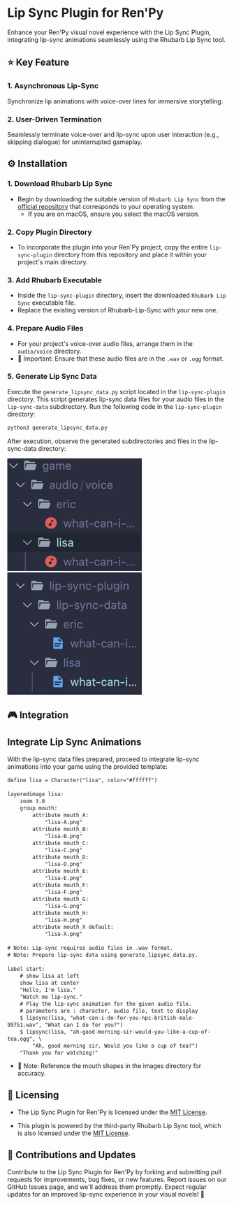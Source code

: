 # Lip Sync Plugin for Ren'Py

Enhance your Ren'Py visual novel experience with the Lip Sync Plugin, integrating lip-sync animations seamlessly using the Rhubarb Lip Sync tool.

## ⭐️ Key Feature

### 1. Asynchronous Lip-Sync

Synchronize lip animations with voice-over lines for immersive storytelling.

### 2. User-Driven Termination

Seamlessly terminate voice-over and lip-sync upon user interaction (e.g., skipping dialogue) for uninterrupted gameplay.

## ⚙️ Installation

### 1. Download Rhubarb Lip Sync

- Begin by downloading the suitable version of `Rhubarb Lip Sync` from the [official repository](https://github.com/DanielSWolf/rhubarb-lip-sync/releases) that corresponds to your operating system.
  - If you are on macOS, ensure you select the macOS version.

### 2. Copy Plugin Directory

- To incorporate the plugin into your Ren'Py project, copy the entire `lip-sync-plugin` directory from this repository and place it within your project's main directory.

### 3. Add Rhubarb Executable

- Inside the `lip-sync-plugin` directory, insert the downloaded `Rhubarb Lip Sync` executable file.
- Replace the existing version of Rhubarb-Lip-Sync with your new one.

### 4. Prepare Audio Files

- For your project's voice-over audio files, arrange them in the `audio/voice` directory.
- 🚨 Important: Ensure that these audio files are in the `.wav` or `.ogg` format.

### 5. Generate Lip Sync Data

Execute the `generate_lipsync_data.py` script located in the `lip-sync-plugin` directory. This script generates lip-sync data files for your audio files in the `lip-sync-data` subdirectory.
Run the following code in the `lip-sync-plugin` directory:

```bash
python3 generate_lipsync_data.py
```

After execution, observe the generated subdirectories and files in the lip-sync-data directory:

![alt-text-1](./README/audio_dir.png "title-1")
![alt-text-2](./README/lipsync-data.png "title-1")

## 🎮 Integration

## Integrate Lip Sync Animations

With the lip-sync data files prepared, proceed to integrate lip-sync animations into your game using the provided template:

```renpy
define lisa = Character("lisa", color="#ffffff")

layeredimage lisa:
    zoom 3.0
    group mouth:
        attribute mouth_A:
            "lisa-A.png"
        attribute mouth_B:
            "lisa-B.png"
        attribute mouth_C:
            "lisa-C.png"
        attribute mouth_D:
            "lisa-D.png"
        attribute mouth_E:
            "lisa-E.png"
        attribute mouth_F:
            "lisa-F.png"
        attribute mouth_G:
            "lisa-G.png"
        attribute mouth_H:
            "lisa-H.png"
        attribute mouth_X default:
            "lisa-X.png"

# Note: Lip-sync requires audio files in .wav format.
# Note: Prepare lip-sync data using generate_lipsync_data.py.

label start:
    # show lisa at left
    show lisa at center
    "Hello, I'm lisa."
    "Watch me lip-sync."
    # Play the lip-sync animation for the given audio file.
    # parameters are : character, audio file, text to display
    $ lipsync(lisa, "what-can-i-do-for-you-npc-british-male-99751.wav", "What can I do for you?")
    $ lipsync(lisa, "ah-good-morning-sir-would-you-like-a-cup-of-tea.ogg", \
        "Ah, good morning sir. Would you like a cup of tea?")
    "Thank you for watching!"
```

- 🚨 Note: Reference the mouth shapes in the images directory for accuracy.

## 📜 Licensing

- The Lip Sync Plugin for Ren'Py is licensed under the [MIT License](LICENSE).

- This plugin is powered by the third-party Rhubarb Lip Sync tool, which is also licensed under the [MIT License](https://github.com/DanielSWolf/rhubarb-lip-sync/blob/master/LICENSE).

## 🙌 Contributions and Updates

Contribute to the Lip Sync Plugin for Ren'Py by forking and submitting pull requests for improvements, bug fixes, or new features. Report issues on our GitHub Issues page, and we'll address them promptly. Expect regular updates for an improved lip-sync experience in your visual novels! 🚀
